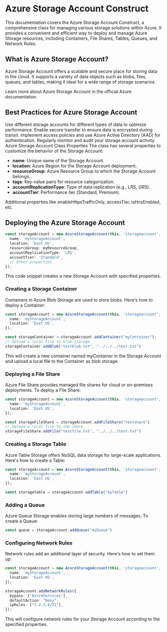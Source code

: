 # Azure Storage Account Construct
This documentation covers the Azure Storage Account Construct, a comprehensive class for managing various storage solutions within Azure. It provides a convenient and efficient way to deploy and manage Azure Storage resources, including Containers, File Shares, Tables, Queues, and Network Rules.

## What is Azure Storage Account?
Azure Storage Account offers a scalable and secure place for storing data in the cloud. It supports a variety of data objects such as blobs, files, queues, and tables, making it ideal for a wide range of storage scenarios.

Learn more about Azure Storage Account in the official Azure documentation.

## Best Practices for Azure Storage Account
Use different storage accounts for different types of data to optimize performance.
Enable secure transfer to ensure data is encrypted during transit.
Implement access policies and use Azure Active Directory (AAD) for authentication.
Regularly monitor and audit your storage account activity.
Azure Storage Account Class Properties
The class has several properties to customize the behavior of the Storage Account:

- **name**: Unique name of the Storage Account.
- **location**: Azure Region for the Storage Account deployment.
- **resourceGroup**: Azure Resource Group to which the Storage Account belongs.
- **tags**: Key-value pairs for resource categorization.
- **accountReplicationType**: Type of data replication (e.g., LRS, GRS).
- **accountTier**: Performance tier (Standard, Premium).

Additional properties like enableHttpsTrafficOnly, accessTier, isHnsEnabled, etc.

## Deploying the Azure Storage Account
```typescript
const storageAccount = new AzureStorageAccount(this, 'storageaccount', {
  name: 'myStorageAccount',
  location: 'East US',
  resourceGroup: myResourceGroup,
  accountReplicationType: 'LRS',
  accountTier: 'Standard',
  // Other properties
});
```
This code snippet creates a new Storage Account with specified properties.

### Creating a Storage Container
Containers in Azure Blob Storage are used to store blobs. Here's how to deploy a Container:

```typescript
const storageAccount = new AzureStorageAccount(this, 'storageaccount', {
  name: 'myStorageAccount',
  location: 'East US',
});

const storageContainer = storageAccount.addContainer("myContainer");
// Upload a local file to blob storage
storageContainer.addBlob("testblob.txt", "../../../test.txt")
```
This will create a new container named myContainer in the Storage Account and upload a local file to the Container as blob storage.

### Deploying a File Share
Azure File Share provides managed file shares for cloud or on-premises deployments. To deploy a File Share:

```typescript
const storageAccount = new AzureStorageAccount(this, 'storageaccount', {
  name: 'myStorageAccount',
  location: 'East US',
});

const storageFileShare = storageAccount.addFileShare("testshare")
// Upload a local file to the share
storageFileShare.addFile("testfile.txt", "../../../test.txt")
```

### Creating a Storage Table
Azure Table Storage offers NoSQL data storage for large-scale applications. Here's how to create a Table:

```typescript
const storageAccount = new AzureStorageAccount(this, 'storageaccount', {
  name: 'myStorageAccount',
  location: 'East US',
});

const storageTable = storageAccount.addTable("myTable")
```

### Adding a Queue
Azure Queue Storage enables storing large numbers of messages. To create a Queue:

```typescript
const queue = storageAccount.addQueue("myQueue")

```
### Configuring Network Rules
Network rules add an additional layer of security. Here's how to set them up:

```typescript
const storageAccount = new AzureStorageAccount(this, 'storageaccount', {
  name: 'myStorageAccount',
  location: 'East US',
});

storageAccount.addNetworkRules({
  bypass: ["AzureServices"],
  defaultAction: "Deny",
  ipRules: ["1.2.3.4/32"],
});
```
This will configure network rules for your Storage Account according to the specified properties.